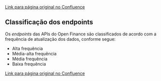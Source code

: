 [Link para página original no Confluence](https://openfinancebrasil.atlassian.net/wiki/spaces/OF/pages/17956981)

## Classificação dos endpoints

Os *endpoints* das APIs do Open Finance são classificados de acordo com a frequência de atualização dos dados, conforme segue:

- Alta frequência
- Média-alta frequência
- Média frequência
- Baixa frequência

[Link para página original no Confluence](https://openfinancebrasil.atlassian.net/wiki/spaces/OF/pages/17956981)